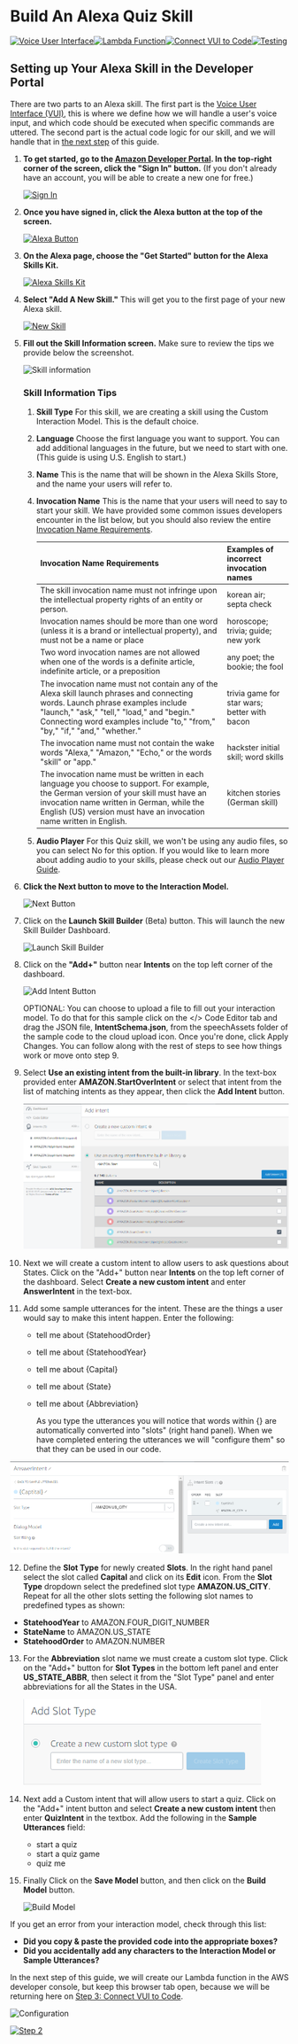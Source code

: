 # Build An Alexa Quiz Skill
[![Voice User Interface](https://m.media-amazon.com/images/G/01/mobile-apps/dex/alexa/alexa-skills-kit/tutorials/navigation/1-on._TTH_.png)](1-voice-user-interface.md)[![Lambda Function](https://m.media-amazon.com/images/G/01/mobile-apps/dex/alexa/alexa-skills-kit/tutorials/navigation/2-off._TTH_.png)](2-lambda-function.md)[![Connect VUI to Code](https://m.media-amazon.com/images/G/01/mobile-apps/dex/alexa/alexa-skills-kit/tutorials/navigation/3-off._TTH_.png)](3-connect-vui-to-code.md)[![Testing](https://m.media-amazon.com/images/G/01/mobile-apps/dex/alexa/alexa-skills-kit/tutorials/navigation/4-off._TTH_.png)](4-testing.md)

## Setting up Your Alexa Skill in the Developer Portal

There are two parts to an Alexa skill. The first part is the [Voice User Interface (VUI)](https://developer.amazon.com/public/solutions/alexa/alexa-skills-kit/docs/defining-the-voice-interface), this is where we define how we will handle a user's voice input, and which code should be executed when specific commands are uttered.  The second part is the actual code logic for our skill, and we will handle that in [the next step](/step-by-step/2-lambda-function.md) of this guide.

1.  **To get started, go to the [Amazon Developer Portal](http://developer.amazon.com).  In the top-right corner of the screen, click the "Sign In" button.**
(If you don't already have an account, you will be able to create a new one for free.)

    [![Sign In](https://m.media-amazon.com/images/G/01/mobile-apps/dex/alexa/alexa-skills-kit/tutorials/general/1-1-developer-portal._TTH_.png)](http://developer.amazon.com)

2.  **Once you have signed in, click the Alexa button at the top of the screen.**

    [![Alexa Button](https://m.media-amazon.com/images/G/01/mobile-apps/dex/alexa/alexa-skills-kit/tutorials/general/1-2-alexa-button._TTH_.png)](https://developer.amazon.com/edw/home.html#/)

3.  **On the Alexa page, choose the "Get Started" button for the Alexa Skills Kit.**

    [![Alexa Skills Kit](https://m.media-amazon.com/images/G/01/mobile-apps/dex/alexa/alexa-skills-kit/tutorials/general/1-3-alexa-skills-kit._TTH_.png)](https://developer.amazon.com/edw/home.html#/skills/list)

4.  **Select "Add A New Skill."** This will get you to the first page of your new Alexa skill.

    [![New Skill](https://m.media-amazon.com/images/G/01/mobile-apps/dex/alexa/alexa-skills-kit/tutorials/general/1-4-add-a-new-skill._TTH_.png)](https://developer.amazon.com/edw/home.html#/skill/create/)

5.  **Fill out the Skill Information screen.**  Make sure to review the tips we provide below the screenshot.

    ![Skill information](https://m.media-amazon.com/images/G/01/mobile-apps/dex/alexa/alexa-skills-kit/tutorials/general/1-5-skill-information._TTH_.png)

    ### Skill Information Tips
    1.  **Skill Type** For this skill, we are creating a skill using the Custom Interaction Model.  This is the default choice.

    2.  **Language** Choose the first language you want to support.  You can add additional languages in the future, but we need to start with one.  (This guide is using U.S. English to start.)

    3.  **Name** This is the name that will be shown in the Alexa Skills Store, and the name your users will refer to.

    4.  **Invocation Name** This is the name that your users will need to say to start your skill.  We have provided some common issues developers encounter in the list below, but you should also review the entire [Invocation Name Requirements](https://developer.amazon.com/public/solutions/alexa/alexa-skills-kit/docs/choosing-the-invocation-name-for-an-alexa-skill).

        | Invocation Name Requirements | Examples of incorrect invocation names |
        | ---------------------------- | -------------------------------------- |
        | The skill invocation name must not infringe upon the intellectual property rights of an entity or person. | korean air; septa check |
        | Invocation names should be more than one word (unless it is a brand or intellectual property), and must not be a name or place | horoscope; trivia; guide; new york |
        | Two word invocation names are not allowed when one of the words is a definite article, indefinite article, or a preposition | any poet; the bookie; the fool |
        | The invocation name must not contain any of the Alexa skill launch phrases and connecting words.  Launch phrase examples include "launch," "ask," "tell," "load," and "begin."  Connecting word examples include "to," "from," "by," "if," "and," "whether." | trivia game for star wars; better with bacon |
        | The invocation name must not contain the wake words "Alexa," "Amazon," "Echo," or the words "skill" or "app." | hackster initial skill; word skills |
        | The invocation name must be written in each language you choose to support.  For example, the German version of your skill must have an invocation name written in German, while the English (US) version must have an invocation name written in English. | kitchen stories (German skill) |

    5.  **Audio Player** For this Quiz skill, we won't be using any audio files, so you can select No for this option.  If you would like to learn more about adding audio to your skills, please check out our [Audio Player Guide](https://github.com/alexa/skill-sample-nodejs-audio-player).

6.  **Click the Next button to move to the Interaction Model.**

    ![Next Button](https://m.media-amazon.com/images/G/01/mobile-apps/dex/alexa/alexa-skills-kit/tutorials/general/1-6-next-button._TTH_.png)

7.  Click on the **Launch Skill Builder** (Beta) button. This will launch the new Skill Builder Dashboard.

    ![Launch Skill Builder](https://m.media-amazon.com/images/G/01/mobile-apps/dex/alexa/alexa-skills-kit/tutorials/general/1-7-skill-builder-launch._TTH_.png)

8.  Click on the **"Add+"** button near **Intents** on the top left corner of the dashboard.

    ![Add Intent Button](https://m.media-amazon.com/images/G/01/mobile-apps/dex/alexa/alexa-skills-kit/tutorials/general/1-8-intents-button._TTH_.png)

    OPTIONAL: You can choose to upload a file to fill out your interaction model. To do that for this sample click on the </> Code Editor tab and drag the JSON file, **IntentSchema.json**, from the speechAssets folder of the sample code to the cloud upload icon. Once you're done, click Apply Changes. You can follow along with the rest of steps to see how things work or move onto step 9.

9.  Select **Use an existing intent from the built-in library**. In the text-box provided enter **AMAZON.StartOverIntent** or select that intent from the list of matching intents as they appear, then click the **Add Intent** button.

    ![Built In Intent](1-voice-user-interface-fig1.png)

10. Next we will create a custom intent to allow users to ask questions about States. Click on the "Add+" button near **Intents** on the top left corner of the dashboard. Select **Create a new custom intent** and enter **AnswerIntent** in the text-box.

11. Add some sample utterances for the intent.  These are the things a user would say to make this intent happen.  Enter the following:

    * tell me about {StatehoodOrder}
    * tell me about {StatehoodYear}
    * tell me about {Capital}
    * tell me about {State}
    * tell me about {Abbreviation}


      As you type the utterances you will notice that words within {} are automatically converted into "slots" (right hand panel). When we have completed entering the utterances we will "configure them" so that they can be used in our code.


  ![Slots](1-voice-user-interface-fig3.png)

12. Define the **Slot Type** for newly created **Slots**. In the right hand panel select the slot called **Capital** and click on its **Edit** icon. From the **Slot Type** dropdown select the predefined slot type **AMAZON.US_CITY**.  Repeat for all the other slots setting the following slot names to predefined types as shown:

  * **StatehoodYear**  to AMAZON.FOUR_DIGIT_NUMBER
  * **StateName** to AMAZON.US_STATE
  * **StatehoodOrder** to AMAZON.NUMBER
13. For the **Abbreviation** slot name we must create a custom slot type. Click on the "Add+" button for **Slot Types** in the bottom left panel and enter **US_STATE_ABBR**, then select it from the "Slot Type" panel and enter abbreviations for all the States in the USA.

    ![Create Custom Slot](1-voice-user-interface-fig4.png)

14. Next add a Custom intent that will allow users to start a quiz. Click on the "Add+" intent button and select **Create a new custom intent** then enter **QuizIntent** in the textbox. Add the following in the **Sample Utterances** field:

    * start a quiz
    * start a quiz game
    * quiz me

15. Finally Click on the **Save Model** button, and then click on the **Build Model** button.

    ![Build Model](https://m.media-amazon.com/images/G/01/mobile-apps/dex/alexa/alexa-skills-kit/tutorials/general/1-12-skill-builder-build-save-model._TTH_.png)

 If you get an error from your interaction model, check through this list:
 * **Did you copy & paste the provided code into the appropriate boxes?**
 * **Did you accidentally add any characters to the Interaction Model or Sample Utterances?**

 In the next step of this guide, we will create our Lambda function in the AWS developer console, but keep this browser tab open, because we will be returning here on [Step 3: Connect VUI to Code](3-connect-vui-to-code.md).

  ![Configuration](https://m.media-amazon.com/images/G/01/mobile-apps/dex/alexa/alexa-skills-kit/tutorials/general/1-13-skill-builder-configuration.png)

[![Step 2](https://m.media-amazon.com/images/G/01/mobile-apps/dex/alexa/alexa-skills-kit/tutorials/general/buttons/button_next_lambda_function._TTH_.png)](2-lambda-function.md)
